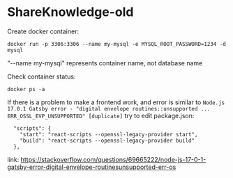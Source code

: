 # ShareKnowledge-old

Create docker container: 
```
docker run -p 3306:3306 --name my-mysql -e MYSQL_ROOT_PASSWORD=1234 -d mysql
```

"--name my-mysql" represents container name, not database name

Check container status:
```
docker ps -a
```


If there is a problem to make a frontend work, and error is similar to ```Node.js 17.0.1 Gatsby error - "digital envelope routines::unsupported ... ERR_OSSL_EVP_UNSUPPORTED" [duplicate]```   try to edit package.json:
```
  "scripts": {
    "start": "react-scripts --openssl-legacy-provider start",
    "build": "react-scripts --openssl-legacy-provider build"
  },
  ```
  
  link: https://stackoverflow.com/questions/69665222/node-js-17-0-1-gatsby-error-digital-envelope-routinesunsupported-err-os
